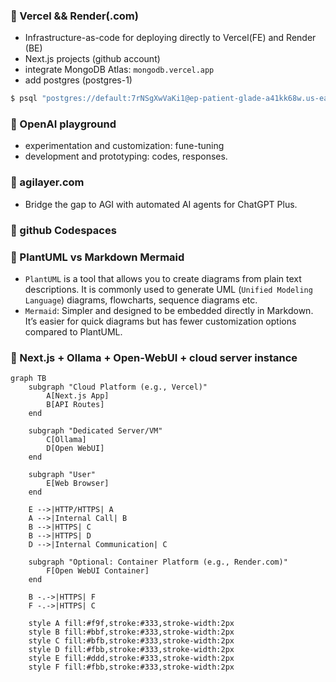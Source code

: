 ### 🥃 Vercel && Render(.com)

- Infrastructure-as-code for deploying directly to Vercel(FE) and Render (BE)
- Next.js projects (github account)
- integrate MongoDB Atlas: `mongodb.vercel.app`
- add postgres (postgres-1)

```bash
$ psql "postgres://default:7rNSgXwVaKi1@ep-patient-glade-a41kk68w.us-east-1.aws.neon.tech:5432/verceldb?sslmode=require"
```


### 🥃 OpenAI playground

- experimentation and customization: fune-tuning
- development and prototyping: codes, responses.

### 🥃 agilayer.com

- Bridge the gap to AGI with automated AI agents for ChatGPT Plus.

### 🥃 github Codespaces

### 🥃 PlantUML vs Markdown Mermaid

- `PlantUML` is a tool that allows you to create diagrams from plain text descriptions. It is commonly used to generate UML (`Unified Modeling Language`) diagrams, flowcharts, sequence diagrams etc.
- `Mermaid`: Simpler and designed to be embedded directly in Markdown. It’s easier for quick diagrams but has fewer customization options compared to PlantUML.

### 🥃 Next.js + Ollama + Open-WebUI + cloud server instance


```mermaid
graph TB
    subgraph "Cloud Platform (e.g., Vercel)"
        A[Next.js App]
        B[API Routes]
    end

    subgraph "Dedicated Server/VM"
        C[Ollama]
        D[Open WebUI]
    end

    subgraph "User"
        E[Web Browser]
    end

    E -->|HTTP/HTTPS| A
    A -->|Internal Call| B
    B -->|HTTPS| C
    B -->|HTTPS| D
    D -->|Internal Communication| C

    subgraph "Optional: Container Platform (e.g., Render.com)"
        F[Open WebUI Container]
    end

    B -.->|HTTPS| F
    F -.->|HTTPS| C

    style A fill:#f9f,stroke:#333,stroke-width:2px
    style B fill:#bbf,stroke:#333,stroke-width:2px
    style C fill:#bfb,stroke:#333,stroke-width:2px
    style D fill:#fbb,stroke:#333,stroke-width:2px
    style E fill:#ddd,stroke:#333,stroke-width:2px
    style F fill:#fbb,stroke:#333,stroke-width:2px

```


